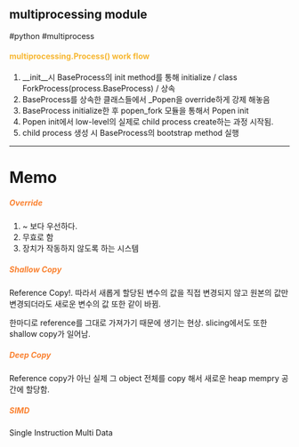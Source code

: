 
## multiprocessing module 

#python #multiprocess


#### <span style='color:#f7b731'>multiprocessing.Process() work flow</span>

1. \__init__시 BaseProcess의 init method를 통해 initialize / class ForkProcess(process.BaseProcess) / 상속
2. BaseProcess를 상속한 클래스들에서 _Popen을 override하게 강제 해놓음
3. BaseProcess initialize한 후 popen_fork 모듈을 통해서 Popen init
4. Popen init에서 low-level의 실제로 child process create하는 과정 시작됨.
5. child process 생성 시 BaseProcess의 bootstrap method 실행

---

# Memo

##### <span style='color:#fa8231'>Override</span>

1. ~ 보다 우선하다.
2. 무효로 함
3. 장치가 작동하지 않도록 하는 시스템

##### <span style='color:#fa8231'>Shallow Copy</span>

Reference Copy!.
따라서 새롭게 할당된 변수의 값을 직접 변경되지 않고 원본의 값만 변경되더라도 새로운 변수의 값 또한 같이 바뀜. 

한마디로 reference를 그대로 가져가기 때문에 생기는 현상.
slicing에서도 또한 shallow copy가 일어남.

##### <span style='color:#fa8231'>Deep Copy</span>

Reference copy가 아닌 실제 그 object 전체를 copy 해서 새로운 heap mempry 공간에 할당함.

##### <span style='color:#fa8231'>SIMD</span>

Single Instruction Multi Data
